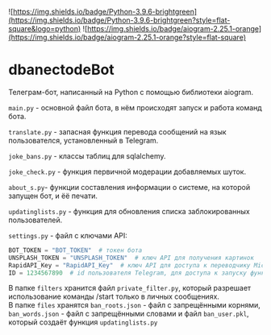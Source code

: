 ![https://img.shields.io/badge/Python-3.9.6-brightgreen](https://img.shields.io/badge/Python-3.9.6-brightgreen?style=flat-square&logo=python)
![https://img.shields.io/badge/aiogram-2.25.1-orange](https://img.shields.io/badge/aiogram-2.25.1-orange?style=flat-square)

# dbanectodeBot
Телеграм-бот, написанный на Python с помощью библиотеки aiogram.

  `main.py` - основной файл бота, в нём происходят запуск и работа команд бота.
  
  `translate.py` - запасная функция перевода сообщений на язык пользователся, установленный в Telegram.
  
  `joke_bans.py` - классы таблиц для sqlalchemy.
  
  `joke_check.py` - функция первичной модерации добавляемых шуток.
  
  `about_s.py`- функции составления информации о системе, на которой запущен бот, и ёё печати.
  
  `updatinglists.py` - функция для обновления списка заблокированных пользователей.
  
  `settings.py` - файл с ключами API:
```python
BOT_TOKEN = "BOT_TOKEN"  # токен бота
UNSPLASH_TOKEN = "UNSPLASH_TOKEN"  # ключ API для получения картинок
RapidAPI_Key = "RapidAPI_Key"  # ключ API для доступа к переводчику Microsoft
ID = 1234567890  # id пользователя Telegram, для доступа к запуску функции /restart
```
   
   В папке `filters` хранится файл `private_filter.py`, который разрешает использование команды /start только в личных сообщениях.    
   В папке `files` хранятся `ban_roots.json` - файл с запрещёнными корнями, `ban_words.json` - файл с запрещёнными словами и файл `ban_user.pkl`, который создаёт функция `updatinglists.py`
